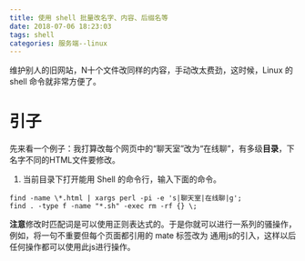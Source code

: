 ```yaml
---
title: 使用 shell 批量改名字、内容、后缀名等
date: 2018-07-06 18:23:03
tags: shell
categories: 服务端--linux
---
```


维护别人的旧网站，N十个文件改同样的内容，手动改太费劲，这时候，Linux 的 shell 命令就非常方便了。
<!-- more -->

# 引子

先来看一个例子：我打算改每个网页中的“聊天室”改为“在线聊”，有多级**目录**，下名字不同的HTML文件要修改。

1. 当前目录下打开能用 Shell 的命令行，输入下面的命令。

```
find -name \*.html | xargs perl -pi -e 's|聊天室|在线聊|g';
find . -type f -name "*.sh" -exec rm -rf {} \;
```

**注意**修改时匹配词是可以使用正则表达式的。于是你就可以进行一系列的骚操作，例如，将一句不重要但每个页面都引用的 mate 标签改为 通用js的引入，这样以后任何操作都可以使用此js进行操作。